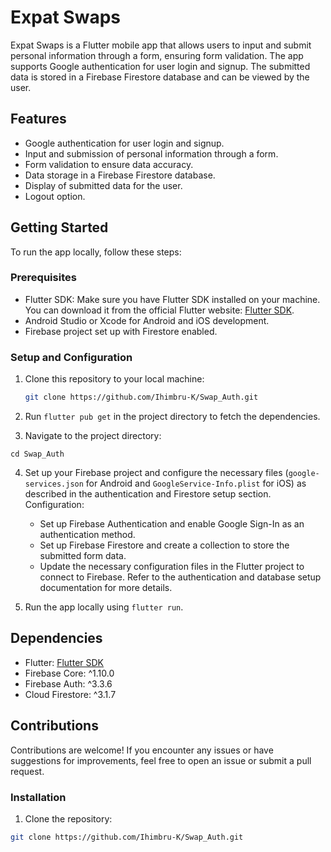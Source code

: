 # Expat Swaps

Expat Swaps is a Flutter mobile app that allows users to input and submit personal information through a form, ensuring form validation. The app supports Google authentication for user login and signup. The submitted data is stored in a Firebase Firestore database and can be viewed by the user.

## Features

- Google authentication for user login and signup.
- Input and submission of personal information through a form.
- Form validation to ensure data accuracy.
- Data storage in a Firebase Firestore database.
- Display of submitted data for the user.
- Logout option.

## Getting Started

To run the app locally, follow these steps:

### Prerequisites

- Flutter SDK: Make sure you have Flutter SDK installed on your machine. You can download it from the official Flutter website: [Flutter SDK](https://flutter.dev).
- Android Studio or Xcode for Android and iOS development.
- Firebase project set up with Firestore enabled.

### Setup and Configuration

1. Clone this repository to your local machine:

   ```bash
   git clone https://github.com/Ihimbru-K/Swap_Auth.git
2. Run `flutter pub get` in the project directory to fetch the dependencies.

3. Navigate to the project directory:

  `cd Swap_Auth`

4. Set up your Firebase project and configure the necessary files (`google-services.json` for Android and `GoogleService-Info.plist` for iOS) as described in the authentication and Firestore setup section. Configuration:
   - Set up Firebase Authentication and enable Google Sign-In as an authentication method.
   - Set up Firebase Firestore and create a collection to store the submitted form data.
   - Update the necessary configuration files in the Flutter project to connect to Firebase. Refer to the authentication and database setup documentation for more details.

5. Run the app locally using `flutter run`.

## Dependencies

- Flutter: [Flutter SDK](https://flutter.dev)
- Firebase Core: ^1.10.0
- Firebase Auth: ^3.3.6
- Cloud Firestore: ^3.1.7

## Contributions

Contributions are welcome! If you encounter any issues or have suggestions for improvements, feel free to open an issue or submit a pull request.

### Installation

1. Clone the repository:

```bash
git clone https://github.com/Ihimbru-K/Swap_Auth.git
